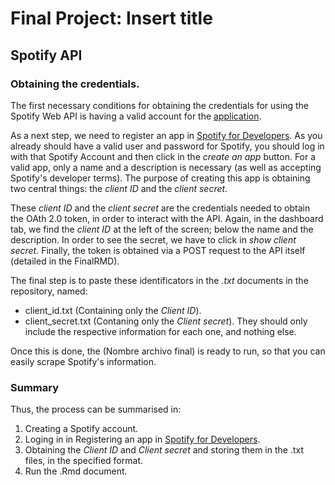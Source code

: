 # Final Project: Insert title 

## Spotify API 

### Obtaining the credentials. 

The first necessary conditions for obtaining the credentials for using the Spotify Web API is having a valid account for the [application](https://www.spotify.com). 

As a next step, we need to register an app in [Spotify for Developers](https://developer.spotify.com/dashboard/login). As you already should have a valid user and password for Spotify, you should log in with that Spotify Account and then click in the _create an app_ button. For a valid app, only a name and a description is necessary (as well as accepting Spotify's developer terms). The purpose of creating this app is obtaining two central things: the _client ID_ and the _client secret_.

These _client ID_ and the _client secret_ are the credentials needed to obtain the OAth 2.0 token, in order to interact with the API. Again, in the dashboard tab, we find the _client ID_ at the left of the screen; below the name and the description. In order to see the secret, we have to click in _show client secret_. Finally, the token is obtained via a POST request to the API itself (detailed in the FinalRMD). 

The final step is to paste these identificators in the _.txt_ documents in the repository, named: 
- client_id.txt (Containing only the _Client ID_). 
- client_secret.txt (Contaning only the _Client secret_). 
They should only include the respective information for each one, and nothing else. 

Once this is done, the (Nombre archivo final) is ready to run, so that you can easily scrape Spotify's information. 

### Summary

Thus, the process can be summarised in: 

1. Creating a Spotify account. 
2. Loging in in Registering an app in [Spotify for Developers](https://developer.spotify.com/dashboard/login).
3. Obtaining the _Client ID_ and _Client secret_ and storing them in the .txt files, in the specified format.
4. Run the .Rmd document. 
 




















